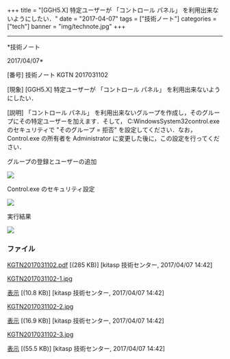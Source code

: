 ﻿+++
title = "[GGH5.X] 特定ユーザーが 「コントロール パネル」 を利用出来ないようにしたい．"
date = "2017-04-07"
tags = ["技術ノート"]
categories = ["tech"]
banner = "img/technote.jpg"
+++

-----------------------------------------------------------------------------------------------------------------------------

*技術ノート

2017/04/07*


[番号]
技術ノート KGTN 2017031102

[現象]
[GGH5.X] 特定ユーザーが 「コントロール パネル」
を利用出来ないようにしたい．

[説明]
「コントロール パネル」
を利用出来ないグループを作成し，そのグループにその特定ユーザーを加えます．そして，
C:WindowsSystem32control.exe のセキュリティで "そのグループ =
拒否" を設定してください．なお， Control.exe の所有者を Administrator
に変更した後に，この設定を行ってください．

グループの登録とユーザーの追加

![](http://techreport.kitasp.net/attachments/download/3338/KGTN2017031102-1.jpg)

Control.exe のセキュリティ設定

![](http://techreport.kitasp.net/attachments/download/3339/KGTN2017031102-2.jpg)

実行結果

![](http://techreport.kitasp.net/attachments/download/3340/KGTN2017031102-3.jpg)


### ファイル

 
 


[KGTN2017031102.pdf](http://techreport.kitasp.net/attachments/download/3337/KGTN2017031102.pdf)
 [(285 KB)] [kitasp 技術センター, 2017/04/07
14:42]

[KGTN2017031102-1.jpg](http://techreport.kitasp.net/attachments/download/3338/KGTN2017031102-1.jpg)

[表示](http://techreport.kitasp.net/attachments/3338/KGTN2017031102-1.jpg "表示")
 [(10.8 KB)] [kitasp 技術センター, 2017/04/07
14:42]

[KGTN2017031102-2.jpg](http://techreport.kitasp.net/attachments/download/3339/KGTN2017031102-2.jpg)

[表示](http://techreport.kitasp.net/attachments/3339/KGTN2017031102-2.jpg "表示")
 [(16.9 KB)] [kitasp 技術センター, 2017/04/07
14:42]

[KGTN2017031102-3.jpg](http://techreport.kitasp.net/attachments/download/3340/KGTN2017031102-3.jpg)

[表示](http://techreport.kitasp.net/attachments/3340/KGTN2017031102-3.jpg "表示")
 [(55.5 KB)] [kitasp 技術センター, 2017/04/07
14:42]


 


 

